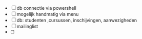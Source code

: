  - [ ] db connectie via powershell
 - [ ] mogelijk handmatig via menu
 - [ ] db: studenten ,cursussen, inschijvingen, aanwezigheden
 - [ ] mailinglist
 - [ ] 